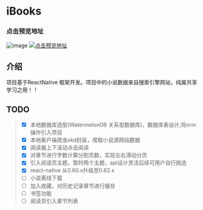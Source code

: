 # iBooks
### 点击预览地址
![image](http://www.finewithu.cn/zhuzengzhi/pic.gif)
[![点击预览地址](http://www.finewithu.cn/zhuzengzhi/pic.gif)](http://www.finewithu.cn/zhuzengzhi/video.mp4)

## 介绍
项目基于ReactNative 框架开发。项目中的小说数据来自搜索引擎网站，纯属共享学习之用！！
## TODO
> * [x] 本地数据库选型(WatermelonDB 关系型数据库)，数据库表设计,将orm操作引入项目
> * [x] 本地客户端爬虫skd封装，爬取小说源网站数据
> * [x] 阅读器上下滚动点击阅读
> * [x] 对章节进行字数计算分割页数，实现左右滑动分页
> * [x] 引入阅读页主题，暂时两个主题，api设计灵活后续可用户自行挑选
> * [x] react-native 从0.60.x升级至0.62.x
> * [ ] 小说离线下载
> * [ ] 加入收藏，对历史记录章节进行缓存
> * [ ] 书签功能
> * [ ] 阅读页引入章节列表
